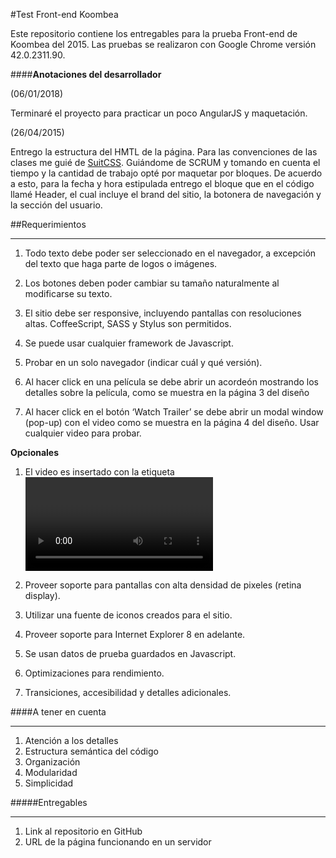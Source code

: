 #Test Front-end Koombea

Este repositorio contiene los entregables para la prueba Front-end de Koombea del 2015. 
Las pruebas se realizaron con Google Chrome versión 42.0.2311.90. 



####**Anotaciones del desarrollador**

(06/01/2018)

Terminaré el proyecto para practicar un poco AngularJS y maquetación.

(26/04/2015) 

Entrego la estructura del HMTL de la página. Para las convenciones de las clases me guié de [SuitCSS](https://suitcss.github.io/).
Guiándome de SCRUM y tomando en cuenta el tiempo y la cantidad de trabajo opté por maquetar por bloques. De acuerdo a esto, para la fecha y hora estipulada entrego el bloque que en el código llamé Header, el cual incluye el brand del sitio, la botonera de navegación y la sección del usuario.

##Requerimientos

____
1. Todo texto debe poder ser seleccionado en el navegador, a excepción del texto que haga parte de logos o imágenes.

2. Los botones deben poder cambiar su tamaño naturalmente al modificarse su texto.

3. El sitio debe ser responsive, incluyendo pantallas con resoluciones altas. 
CoffeeScript, SASS y Stylus son permitidos.

4. Se puede usar cualquier framework de Javascript.

5. Probar en un solo navegador (indicar cuál y qué versión).

6. Al hacer click en una película se debe abrir un acordeón mostrando los detalles sobre la película, como se muestra en la página 3 del diseño

7. Al hacer click en el botón ‘Watch Trailer’ se debe abrir un modal window (pop-up) con el video como se muestra en la página 4 del diseño. Usar cualquier video para probar.
 
**Opcionales**

1. El video es insertado con la etiqueta <video> de HTML5 y el playback se detiene al cerrar el modal window.


2. Proveer soporte para pantallas con alta densidad de pixeles (retina display).


3. Utilizar una fuente de iconos creados para el sitio.


4. Proveer soporte para Internet Explorer 8 en adelante.


5. Se usan datos de prueba guardados en Javascript.


6. Optimizaciones para rendimiento.

7. Transiciones, accesibilidad y detalles adicionales.


####A tener en cuenta

____
1. Atención a los detalles
2. Estructura semántica del código
3. Organización
4. Modularidad
5. Simplicidad


#####Entregables
___
1. Link al repositorio en GitHub 
2. URL de la página funcionando en un servidor
